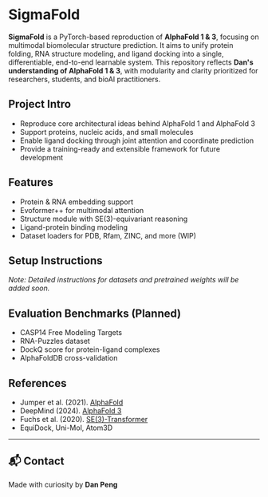 # SigmaFold

**SigmaFold** is a PyTorch-based reproduction of **AlphaFold 1 & 3**, focusing on multimodal biomolecular structure prediction. It aims to unify protein folding, RNA structure modeling, and ligand docking into a single, differentiable, end-to-end learnable system. This repository reflects **Dan's understanding of AlphaFold 1 & 3**, with modularity and clarity prioritized for researchers, students, and bioAI practitioners.


## Project Intro

- Reproduce core architectural ideas behind AlphaFold 1 and AlphaFold 3
- Support proteins, nucleic acids, and small molecules
- Enable ligand docking through joint attention and coordinate prediction
- Provide a training-ready and extensible framework for future development


## Features

- Protein & RNA embedding support
- Evoformer++ for multimodal attention
- Structure module with SE(3)-equivariant reasoning
- Ligand-protein binding modeling
- Dataset loaders for PDB, Rfam, ZINC, and more (WIP)

## Setup Instructions

*Note: Detailed instructions for datasets and pretrained weights will be added soon.*


## Evaluation Benchmarks (Planned)

- CASP14 Free Modeling Targets
- RNA-Puzzles dataset
- DockQ score for protein-ligand complexes
- AlphaFoldDB cross-validation


## References

- Jumper et al. (2021). [AlphaFold](https://www.nature.com/articles/s41586-021-03819-2)
- DeepMind (2024). [AlphaFold 3](https://www.deepmind.com/research/highlighted-research/alphafold)
- Fuchs et al. (2020). [SE(3)-Transformer](https://arxiv.org/abs/2006.10503)
- EquiDock, Uni-Mol, Atom3D

---

## 📬 Contact
Made with curiosity by **Dan Peng**  
